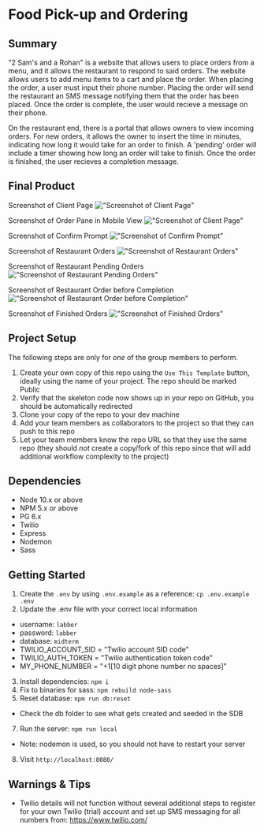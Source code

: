 Food Pick-up and Ordering
=========

## Summary
"2 Sam's and a Rohan" is a website that allows users to place orders from a menu, and it allows the restaurant to respond to said orders. The website allows users to add menu items to a cart and place the order. When placing the order, a user must input their phone number. Placing the order will send the restaurant an SMS message notifying them that the order has been placed. Once the order is complete, the user would recieve a message on their phone.

On the restaurant end, there is a portal that allows owners to view incoming orders. For new orders, it allows the owner to insert the time in minutes, indicating how long it would take for an order to finish. A 'pending' order will include a timer showing how long an order will take to finish. Once the order is finished, the user recieves a completion message. 

## Final Product
Screenshot of Client Page
!["Screenshot of Client Page"](https://github.com/open-meadow/food-pickup-ordering/blob/70006b0aabb33e4856bc05c40aef3c6bd41b8041/docs/localhost_8080_%20(1).png)

Screenshot of Order Pane in Mobile View
!["Screenshot of Client Page"](https://github.com/open-meadow/food-pickup-ordering/blob/70006b0aabb33e4856bc05c40aef3c6bd41b8041/docs/localhost_8080_%20(2).png)

Screenshot of Confirm Prompt
!["Screenshot of Confirm Prompt"](https://github.com/open-meadow/food-pickup-ordering/blob/70006b0aabb33e4856bc05c40aef3c6bd41b8041/docs/localhost_8080_%20(5).png)

Screenshot of Restaurant Orders
!["Screenshot of Restaurant Orders"](https://github.com/open-meadow/food-pickup-ordering/blob/70006b0aabb33e4856bc05c40aef3c6bd41b8041/docs/localhost_8080_restaurant%20(3).png)

Screenshot of Restaurant Pending Orders
!["Screenshot of Restaurant Pending Orders"](https://github.com/open-meadow/food-pickup-ordering/blob/70006b0aabb33e4856bc05c40aef3c6bd41b8041/docs/localhost_8080_restaurant%20(4).png)

Screenshot of Restaurant Order before Completion
!["Screenshot of Restaurant Order before Completion"](https://github.com/open-meadow/food-pickup-ordering/blob/70006b0aabb33e4856bc05c40aef3c6bd41b8041/docs/localhost_8080_restaurant%20(6).png)

Screenshot of Finished Orders
!["Screenshot of Finished Orders"](https://github.com/open-meadow/food-pickup-ordering/blob/70006b0aabb33e4856bc05c40aef3c6bd41b8041/docs/localhost_8080_restaurant%20(7).png)


## Project Setup

The following steps are only for _one_ of the group members to perform.

1. Create your own copy of this repo using the `Use This Template` button, ideally using the name of your project. The repo should be marked Public
2. Verify that the skeleton code now shows up in your repo on GitHub, you should be automatically redirected
3. Clone your copy of the repo to your dev machine
4. Add your team members as collaborators to the project so that they can push to this repo
5. Let your team members know the repo URL so that they use the same repo (they should _not_ create a copy/fork of this repo since that will add additional workflow complexity to the project)


## Dependencies

- Node 10.x or above
- NPM 5.x or above
- PG 6.x
- Twilio
- Express
- Nodemon
- Sass

## Getting Started

1. Create the `.env` by using `.env.example` as a reference: `cp .env.example .env`
2. Update the .env file with your correct local information 
  - username: `labber` 
  - password: `labber` 
  - database: `midterm`
  - TWILIO_ACCOUNT_SID = "Twilio account SID code"
  - TWILIO_AUTH_TOKEN = "Twilio authentication token code"
  - MY_PHONE_NUMBER = "+1[10 digit phone number no spaces]" 

3. Install dependencies: `npm i`
4. Fix to binaries for sass: `npm rebuild node-sass`
5. Reset database: `npm run db:reset`
  - Check the db folder to see what gets created and seeded in the SDB
7. Run the server: `npm run local`
  - Note: nodemon is used, so you should not have to restart your server
8. Visit `http://localhost:8080/`

## Warnings & Tips

- Twilio details will not function without several additional steps to register for your own Twilio (trial) account and set up SMS messaging for all numbers from: https://www.twilio.com/
